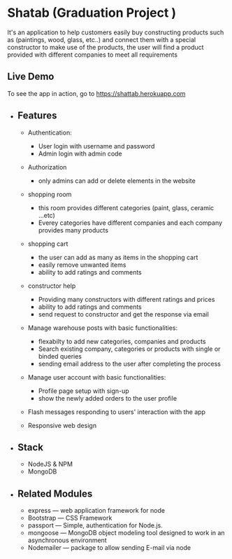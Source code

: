 # Shatab (Graduation Project )
 
It's an application to help customers easily buy constructing products such as (paintings, wood, glass, etc..) and connect them with a special constructor to make use of the products, the user will find a product provided with different companies to meet all requirements 

## Live Demo

 To see the app in action, go to https://shattab.herokuapp.com
 
* ## Features
   * Authentication:
     * User login with username and password
     * Admin login with admin code
   
   * Authorization
      * only admins can add or delete elements in the website

   * shopping room
     * this room provides different categories (paint, glass, ceramic ...etc)
     * Everey categories have different companies and each company provides many products
     
  * shopping cart
     * the user can add as many as items in the shopping cart
     * easily remove unwanted items
     * ability to add ratings and comments
     
  * constructor help
     * Providing many constructors with different ratings and prices
     * ability to add ratings and comments
     * send request to constructor and get the response via email
  
  * Manage warehouse posts with basic functionalities:
    * flexabilty to add new categories, companies and products
    * Search existing company, categories or products with single or binded queries
    * sending email address to the user after completing the process

  * Manage user account with basic functionalities:
    * Profile page setup with sign-up
    * show the newly added orders to the user profile
    
  * Flash messages responding to users' interaction with the app

  * Responsive web design

* ## Stack
   * NodeJS & NPM
   * MongoDB
   
* ## Related Modules
   * express — web application framework for node
   * Bootstrap — CSS Framework
   * passport — Simple, authentication for Node.js.
   * mongoose — MongoDB object modeling tool designed to work in an asynchronous environment
   * Nodemailer — package to allow sending E-mail via node
